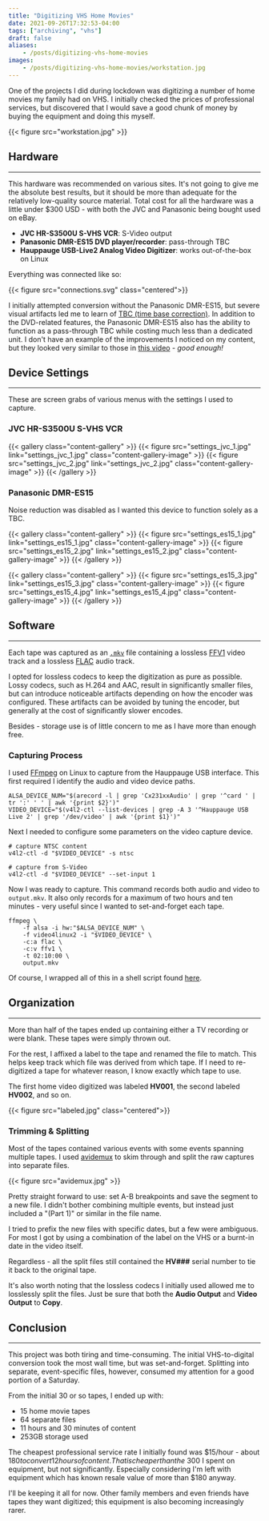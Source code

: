 ```yaml
---
title: "Digitizing VHS Home Movies"
date: 2021-09-26T17:32:53-04:00
tags: ["archiving", "vhs"]
draft: false
aliases:
    - /posts/digitizing-vhs-home-movies
images:
    - /posts/digitizing-vhs-home-movies/workstation.jpg
---
```


One of the projects I did during lockdown was digitizing a number of home movies my family had on VHS.
I initially checked the prices of professional services,
but discovered that I would save a good chunk of money by buying the equipment and doing this myself.

{{< figure src="workstation.jpg" >}}

## Hardware

---

This hardware was recommended on various sites. 
It's not going to give me the absolute best results, but it should be more than adequate for the relatively low-quality source material. 
Total cost for all the hardware was a little under $300 USD - with both the JVC and Panasonic being bought used on eBay.

- **JVC HR-S3500U S-VHS VCR**: S-Video output
- **Panasonic DMR-ES15 DVD player/recorder**: pass-through TBC
- **Hauppauge USB-Live2 Analog Video Digitizer**: works out-of-the-box on Linux

Everything was connected like so:

{{< figure src="connections.svg" class="centered">}}

I initially attempted conversion without the Panasonic DMR-ES15, but severe visual artifacts
led me to learn of [TBC (time base correction)](https://en.wikipedia.org/wiki/Time_base_correction).
In addition to the DVD-related features, the Panasonic DMR-ES15 also has the ability to function as a pass-through TBC 
while costing much less than a dedicated unit.
I don't have an example of the improvements I noticed on my content, but they looked very similar to those in [this video](https://www.youtube.com/watch?v=NelmaZhwBHY) - *good enough!*

## Device Settings

---

These are screen grabs of various menus with the settings I used to capture.

### JVC HR-S3500U S-VHS VCR
{{< gallery class="content-gallery" >}}
  {{< figure src="settings_jvc_1.jpg" link="settings_jvc_1.jpg" class="content-gallery-image" >}}
  {{< figure src="settings_jvc_2.jpg" link="settings_jvc_2.jpg" class="content-gallery-image" >}}
{{< /gallery >}}

### Panasonic DMR-ES15
Noise reduction was disabled as I wanted this device to function solely as a TBC.

{{< gallery class="content-gallery" >}}
  {{< figure src="settings_es15_1.jpg" link="settings_es15_1.jpg" class="content-gallery-image" >}}
  {{< figure src="settings_es15_2.jpg" link="settings_es15_2.jpg" class="content-gallery-image" >}}
{{< /gallery >}}

{{< gallery class="content-gallery" >}}
  {{< figure src="settings_es15_3.jpg" link="settings_es15_3.jpg" class="content-gallery-image" >}}
  {{< figure src="settings_es15_4.jpg" link="settings_es15_4.jpg" class="content-gallery-image" >}}
{{< /gallery >}}


## Software

---

Each tape was captured as an [`.mkv`](https://en.wikipedia.org/wiki/Matroska) file containing a
lossless [FFV1](https://en.wikipedia.org/wiki/FFV1) video track and a lossless [FLAC](https://en.wikipedia.org/wiki/FLAC)
audio track.

I opted for lossless codecs to keep the digitization as pure as possible.
Lossy codecs, such as H.264 and AAC, result in significantly smaller files, but
can introduce noticeable artifacts depending on how the encoder
was configured. These artifacts can be avoided by tuning the encoder,
but generally at the cost of significantly slower encodes. 

Besides - storage use is of little concern to me as I have more than enough free.

### Capturing Process
I used [FFmpeg](https://ffmpeg.org/) on Linux to capture from the Hauppauge USB interface. This first required I identify
the audio and video device paths.

```
ALSA_DEVICE_NUM="$(arecord -l | grep 'Cx231xxAudio' | grep '^card ' | tr ':' ' ' | awk '{print $2}')"
VIDEO_DEVICE="$(v4l2-ctl --list-devices | grep -A 3 '^Hauppauge USB Live 2' | grep '/dev/video' | awk '{print $1}')"
```

Next I needed to configure some parameters on the video capture device. 
```
# capture NTSC content
v4l2-ctl -d "$VIDEO_DEVICE" -s ntsc

# capture from S-Video
v4l2-ctl -d "$VIDEO_DEVICE" --set-input 1
```

Now I was ready to capture. This command records both audio and video to `output.mkv`. It also
only records for a maximum of two hours and ten minutes - very useful since I wanted to set-and-forget
each tape.
```
ffmpeg \
    -f alsa -i hw:"$ALSA_DEVICE_NUM" \
    -f video4linux2 -i "$VIDEO_DEVICE" \
    -c:a flac \
    -c:v ffv1 \
    -t 02:10:00 \
    output.mkv
```

Of course, I wrapped all of this in a shell script found [here](https://github.com/nvllsvm/dotfiles/blob/master/scripts/vhs_conversion/capture-vhs).

## Organization

---

More than half of the tapes ended up containing either a TV recording or were blank. These tapes were simply thrown out.

For the rest, I affixed a label to the tape and renamed the file to match. This helps keep track which file
was derived from which tape. If I need to re-digitized a tape for whatever reason, I know exactly which tape to use.

The first home video digitized was labeled **HV001**, the second labeled **HV002**, and so on.

{{< figure src="labeled.jpg" class="centered">}}


### Trimming & Splitting
Most of the tapes contained various events with some events spanning multiple tapes.
I used [avidemux](http://avidemux.sourceforge.net/) to skim through and split the raw captures into separate files. 

{{< figure src="avidemux.jpg" >}}

Pretty straight forward to use: set A-B breakpoints and save the segment to a new file. I didn't bother combining multiple events, but instead just included a "(Part 1)" or similar
in the file name.

I tried to prefix the new files with specific dates, but a few were ambiguous. For most I got by using a combination
of the label on the VHS or a burnt-in date in the video itself. 

Regardless - all the split files still contained the **HV###** serial number to tie it back to the original tape.

It's also worth noting that the lossless codecs I initially used allowed me to losslessly split the files. Just be sure that
both the **Audio Output** and **Video Output** to **Copy**.

## Conclusion

---

This project was both tiring and time-consuming. The initial VHS-to-digital conversion took the most wall time, but was set-and-forget.
Splitting into separate, event-specific files, however, consumed my attention for a good portion of a Saturday.

From the initial 30 or so tapes, I ended up with:
- 15 home movie tapes
- 64 separate files
- 11 hours and 30 minutes of content
- 253GB storage used

The cheapest professional service rate I initially found was $15/hour - about $180 to convert 12 hours of content. That
is cheaper than the ~$300 I spent on equipment, but not significantly. Especially considering I'm left with equipment which has known resale value of more than $180 anyway. 

I'll be keeping it all for now. Other family members and even friends have tapes they want digitized; this equipment is also becoming increasingly rarer.
